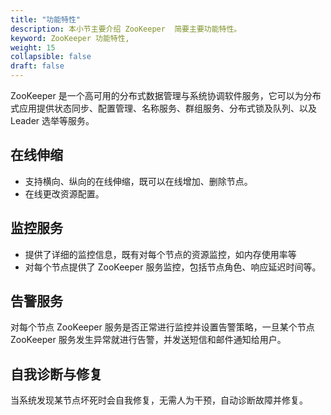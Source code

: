 ```yaml
---
title: "功能特性"
description: 本小节主要介绍 ZooKeeper  简要主要功能特性。 
keyword: ZooKeeper 功能特性, 
weight: 15
collapsible: false
draft: false
---
```


ZooKeeper 是一个高可用的分布式数据管理与系统协调软件服务，它可以为分布式应用提供状态同步、配置管理、名称服务、群组服务、分布式锁及队列、以及 Leader 选举等服务。

## 在线伸缩

- 支持横向、纵向的在线伸缩，既可以在线增加、删除节点。
- 在线更改资源配置。

## 监控服务

- 提供了详细的监控信息，既有对每个节点的资源监控，如内存使用率等
- 对每个节点提供了 ZooKeeper 服务监控，包括节点角色、响应延迟时间等。

## 告警服务

对每个节点 ZooKeeper 服务是否正常进行监控并设置告警策略，一旦某个节点 ZooKeeper 服务发生异常就进行告警，并发送短信和邮件通知给用户。

## 自我诊断与修复

当系统发现某节点坏死时会自我修复，无需人为干预，自动诊断故障并修复。